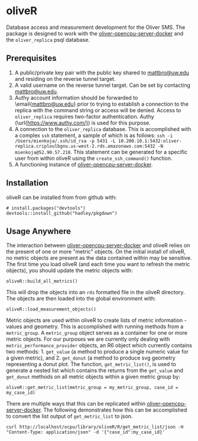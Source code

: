 # oliveR

Database access and measurement development for the Oliver SMS. The package is designed to work with the [oliver-opencpu-server-docker](https://github.com/pocdata/oliver-opencpu-server-docker) and the `oliver_replica` psql database. 

## Prerequisites 

1. A public/private key pair with the public key shared to mattbro@uw.edu and residing on the reverse tunnel target.
2. A valid username on the reverse tunnel target. Can be set by contacting mattbro@uw.edu.
3. Authy account information should be forwarded to \email{mattbro@uw.edu} prior to trying to establish a connection to the replica with the command string or access will be denied. Access to `oliver_replica` requires two-factor authentication. Authy (\url{https://www.authy.com/}) is used for this purpose. 
4. A connection to the `oliver_replica` database. This is accomplished with a complex `ssh` statement, a sample of which is as follows: `ssh -i /Users/mienkoja/.ssh/id_rsa -p 5431 -L 10.200.10.1:5432:oliver-replica.criploulbgnu.us-west-2.rds.amazonaws.com:5432 -N mienkoja@52.90.57.218`. This statement can be generated for a specific user from within oliveR using the `create_ssh_command()` function. 
5. A functioning instance of [oliver-opencpu-server-docker](https://github.com/pocdata/oliver-opencpu-server-docker). 

## Installation

oliveR can be installed from from github with:

```{r, eval = FALSE}
# install.packages("devtools")
devtools::install_github("hadley/pkgdown")
```

## Usage Anywhere

The interaction between [oliver-opencpu-server-docker](https://github.com/pocdata/oliver-opencpu-server-docker) and oliveR relies on the present of one or more "metric" objects. On the initial install of oliveR, no metric objects are present as the data contained within may be sensitive. The first time you load oliveR (and each time you want to refresh the metric objects), you should update the metric objects with: 

```{r, eval = FALSE}
oliveR::build_all_metrics()
```

This will drop the objects into an `rds` formatted file in the oliveR directory. The objects are then loaded into the global environment with: 

```{r, eval = FALSE}
oliveR::load_measurement_objects()
```

Metric objects are used within oliveR to create lists of metric information - values and geometry. This is accomplished with running methods from a `metric_group`. A `metric_group` object serves as a container for one or more metric objects. For our purposes we are currently only dealing with `metric_performance_provider` objects, an R6 object which currently contains two methods: 1. `get_value` (a method to produce a single numeric value for a given metric), and 2. `get_donut` (a method to produce svg geometry representing a donut plot. The function, `get_metric_list()`, is used to generate a nested list which contains the returns from the `get_value` and `get_donut` methods on all metric objects within a given metric group by:

```{r, eval = FALSE}
oliveR::get_metric_list(metric_group = my_metric_group, case_id = my_case_id)
```

There are multiple ways that this can be replicated within [oliver-opencpu-server-docker](https://github.com/pocdata/oliver-opencpu-server-docker). The following demonstrates how this can be accomplished to convert the list output of `get_metric_list` to json. 

```
curl http://localhost/ocpu/library/oliveR/R/get_metric_list/json -H "Content-Type: application/json" -d '{"case_id":my_case_id}'
```

